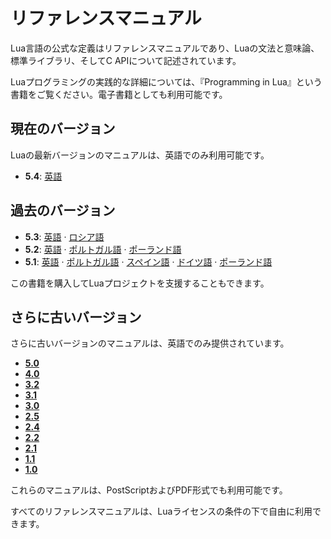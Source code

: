 # リファレンスマニュアル

Lua言語の公式な定義はリファレンスマニュアルであり、Luaの文法と意味論、標準ライブラリ、そしてC APIについて記述されています。

Luaプログラミングの実践的な詳細については、『Programming in Lua』という書籍をご覧ください。電子書籍としても利用可能です。

## 現在のバージョン

Luaの最新バージョンのマニュアルは、英語でのみ利用可能です。

- **5.4**: [英語](https://www.lua.org/manual/5.4/)

## 過去のバージョン

- **5.3**: [英語](https://www.lua.org/manual/5.3/) · [ロシア語](https://web.archive.org/web/20230415092320/https://lua.org.ru/contents_ru.html)
- **5.2**: [英語](https://www.lua.org/manual/5.2/) · [ポルトガル語](https://www.lua.org/manual/5.2/pt/) · [ポーランド語](https://lua.org.pl/5.2/)
- **5.1**: [英語](https://www.lua.org/manual/5.1/) · [ポルトガル語](https://www.lua.org/manual/5.1/pt/) · [スペイン語](https://www.lua.org/manual/5.1/es/) · [ドイツ語](https://www.lua.org/manual/5.1/de) · [ポーランド語](https://lua.org.pl/5.1/)

この書籍を購入してLuaプロジェクトを支援することもできます。

## さらに古いバージョン

さらに古いバージョンのマニュアルは、英語でのみ提供されています。

- [**5.0**](https://www.lua.org/manual/5.0/)
- [**4.0**](https://www.lua.org/manual/4.0/)
- [**3.2**](https://www.lua.org/manual/3.2/)
- [**3.1**](https://www.lua.org/manual/3.1/)
- [**3.0**](https://www.lua.org/manual/3.0/)
- [**2.5**](https://www.lua.org/manual/2.5/)
- [**2.4**](https://www.lua.org/manual/2.4/)
- [**2.2**](https://www.lua.org/manual/2.2/)
- [**2.1**](https://www.lua.org/manual/2.1/)
- [**1.1**](https://www.lua.org/ftp/refman-1.1.ps.gz)
- [**1.0**](https://www.lua.org/ftp/refman-1.1.ps.gz)

これらのマニュアルは、PostScriptおよびPDF形式でも利用可能です。

すべてのリファレンスマニュアルは、Luaライセンスの条件の下で自由に利用できます。